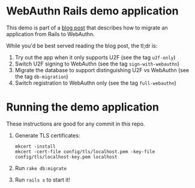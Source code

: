 # WebAuthn Rails demo application

This demo is part of a [blog post](https://www.stackallocated.com/blog/2019/u2f-to-webauthn/) that describes how to migrate an application from Rails to WebAuthn.

While you'd be best served reading the blog post, the tl;dr is:

1. Try out the app when it only supports U2F (see the tag `u2f-only`)
2. Switch U2F signing to WebAuthn (see the tag `sign-with-webauthn`)
3. Migrate the database to support distinguishing U2F vs WebAuthn (see the tag `db-migration`)
4. Switch registration to WebAuthn only (see the tag `full-webauthn`)

# Running the demo application

These instructions are good for any commit in this repo.

1. Generate TLS certificates:
   ```
   mkcert -install
   mkcert -cert-file config/tls/localhost.pem -key-file config/tls/localhost-key.pem localhost
   ```

2. Run `rake db:migrate`

3. Run `rails s` to start it!
